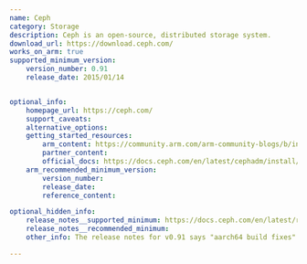 ```yaml
---
name: Ceph
category: Storage
description: Ceph is an open-source, distributed storage system.
download_url: https://download.ceph.com/
works_on_arm: true
supported_minimum_version:
    version_number: 0.91
    release_date: 2015/01/14


optional_info:
    homepage_url: https://ceph.com/
    support_caveats:
    alternative_options:
    getting_started_resources:
        arm_content: https://community.arm.com/arm-community-blogs/b/infrastructure-solutions-blog/posts/arm-demonstrates-leading-performance-on-ceph-storage-cluster
        partner_content:
        official_docs: https://docs.ceph.com/en/latest/cephadm/install/#install-cephadm
    arm_recommended_minimum_version:
        version_number:
        release_date:
        reference_content:

optional_hidden_info:
    release_notes__supported_minimum: https://docs.ceph.com/en/latest/releases/hammer/#id35
    release_notes__recommended_minimum:
    other_info: The release notes for v0.91 says "aarch64 build fixes". However, there are dependency issues encountered while executing the install script on both ARM64 and AMD64 Ubuntu 18.04.

---
```


